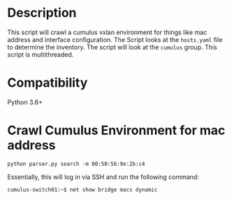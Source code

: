 # Description
This script will crawl a cumulus vxlan environment for things like mac address and interface configuration. 
The Script looks at the ```hosts.yaml``` file to determine the inventory. The script will look at the ```cumulus``` group.
This script is multithreaded. 
 
# Compatibility
Python 3.6+ 

# Crawl Cumulus Environment for mac address

```python parser.py search -m 00:50:56:9e:2b:c4```

Essentially, this will log in via SSH and run the following command:
```
cumulus-switch01:~$ net show bridge macs dynamic
```

